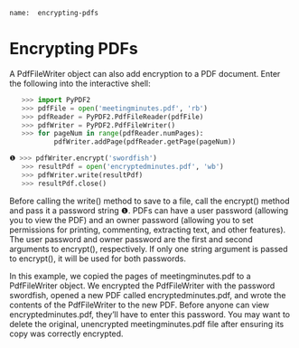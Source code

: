 ```ngMeta
name:  encrypting-pdfs
```
# Encrypting PDFs
A PdfFileWriter object can also add encryption to a PDF document. Enter the following into the interactive shell:

```python
   >>> import PyPDF2
   >>> pdfFile = open('meetingminutes.pdf', 'rb')
   >>> pdfReader = PyPDF2.PdfFileReader(pdfFile)
   >>> pdfWriter = PyPDF2.PdfFileWriter()
   >>> for pageNum in range(pdfReader.numPages):
           pdfWriter.addPage(pdfReader.getPage(pageNum))

❶ >>> pdfWriter.encrypt('swordfish')
   >>> resultPdf = open('encryptedminutes.pdf', 'wb')
   >>> pdfWriter.write(resultPdf)
   >>> resultPdf.close()
```
Before calling the write() method to save to a file, call the encrypt() method and pass it a password string ❶. PDFs can have a user password (allowing you to view the PDF) and an owner password (allowing you to set permissions for printing, commenting, extracting text, and other features). The user password and owner password are the first and second arguments to encrypt(), respectively. If only one string argument is passed to encrypt(), it will be used for both passwords.

In this example, we copied the pages of meetingminutes.pdf to a PdfFileWriter object. We encrypted the PdfFileWriter with the password swordfish, opened a new PDF called encryptedminutes.pdf, and wrote the contents of the PdfFileWriter to the new PDF. Before anyone can view encryptedminutes.pdf, they’ll have to enter this password. You may want to delete the original, unencrypted meetingminutes.pdf file after ensuring its copy was correctly encrypted.